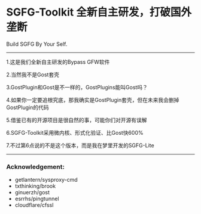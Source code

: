 # SGFG-Toolkit 全新自主研发，打破国外垄断

Build SGFG By Your Self.
- - -
1.这是我们全新自主研发的Bypass GFW软件

2.当然我不是Gost套壳

3.GostPlugin和Gost是不一样的，GostPlugins能叫Gost吗？

4.如果你一定要追根究底，那我确实是GostPlugin套壳，但在未来我会删掉GostPlugin的代码

5.借鉴已有的开源项目是很自然的事，可能你们对开源有误解

6.SGFG-Toolkit采用微内核、形式化验证、比Gost快600%

7.不过第6点说的不是这个版本，而是我在梦里开发的SGFG-Lite
- - -
### Acknowledgement:
+ getlantern/sysproxy-cmd
+ txthinking/brook
+ ginuerzh/gost
+ esrrhs/pingtunnel
+ cloudflare/cfssl
